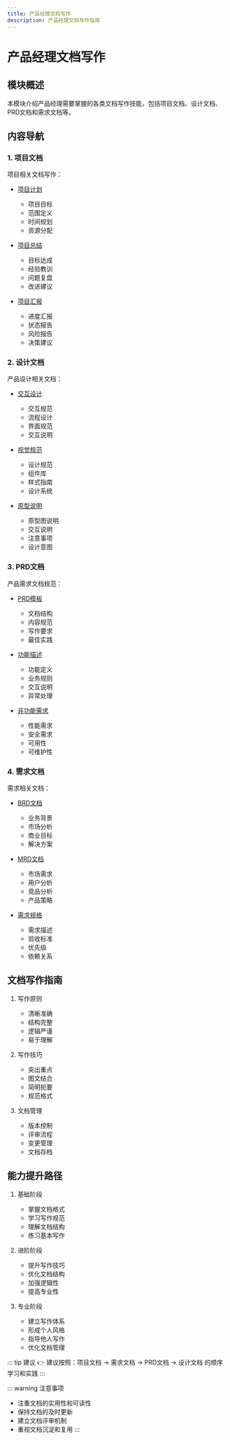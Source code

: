 ```yaml
---
title: 产品经理文档写作
description: 产品经理文档写作指南
---
```


# 产品经理文档写作

## 模块概述

本模块介绍产品经理需要掌握的各类文档写作技能，包括项目文档、设计文档、PRD文档和需求文档等。

## 内容导航

### 1. 项目文档

项目相关文档写作：
- [项目计划](./project/project-plan.md)
  - 项目目标
  - 范围定义
  - 时间规划
  - 资源分配

- [项目总结](./project/project-summary.md)
  - 目标达成
  - 经验教训
  - 问题复盘
  - 改进建议

- [项目汇报](./project/project-report.md)
  - 进度汇报
  - 状态报告
  - 风险报告
  - 决策建议

### 2. 设计文档

产品设计相关文档：
- [交互设计](./design/interaction-design.md)
  - 交互规范
  - 流程设计
  - 界面规范
  - 交互说明

- [视觉规范](./design/visual-specification.md)
  - 设计规范
  - 组件库
  - 样式指南
  - 设计系统

- [原型说明](./design/prototype-specification.md)
  - 原型图说明
  - 交互说明
  - 注意事项
  - 设计意图

### 3. PRD文档

产品需求文档规范：
- [PRD模板](./prd/prd-template.md)
  - 文档结构
  - 内容规范
  - 写作要求
  - 最佳实践

- [功能描述](./prd/feature-description.md)
  - 功能定义
  - 业务规则
  - 交互说明
  - 异常处理

- [非功能需求](./prd/non-functional.md)
  - 性能需求
  - 安全需求
  - 可用性
  - 可维护性

### 4. 需求文档

需求相关文档：
- [BRD文档](./requirements/brd.md)
  - 业务背景
  - 市场分析
  - 商业目标
  - 解决方案

- [MRD文档](./requirements/mrd.md)
  - 市场需求
  - 用户分析
  - 竞品分析
  - 产品策略

- [需求规格](./requirements/requirement-specification.md)
  - 需求描述
  - 验收标准
  - 优先级
  - 依赖关系

## 文档写作指南

1. 写作原则
   - 清晰准确
   - 结构完整
   - 逻辑严谨
   - 易于理解

2. 写作技巧
   - 突出重点
   - 图文结合
   - 简明扼要
   - 规范格式

3. 文档管理
   - 版本控制
   - 评审流程
   - 变更管理
   - 文档存档

## 能力提升路径

1. 基础阶段
   - 掌握文档格式
   - 学习写作规范
   - 理解文档结构
   - 练习基本写作

2. 进阶阶段
   - 提升写作技巧
   - 优化文档结构
   - 加强逻辑性
   - 提高专业性

3. 专业阶段
   - 建立写作体系
   - 形成个人风格
   - 指导他人写作
   - 优化文档管理

::: tip 建议
👉 建议按照：项目文档 → 需求文档 → PRD文档 → 设计文档 的顺序学习和实践
:::

::: warning 注意事项
- 注重文档的实用性和可读性
- 保持文档的及时更新
- 建立文档评审机制
- 重视文档沉淀和复用
::: 
